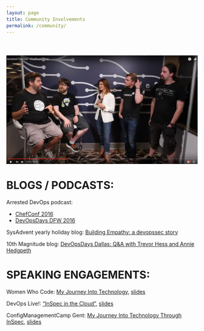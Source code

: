 ```yaml
---
layout: page
title: Community Involvements
permalink: /community/
---
```

[<img src='/assets/article_images/community/chefconfado.png' style='display: block; margin-left: auto; margin-right: auto; padding-top: 40px' />](https://www.youtube.com/watch?v=U7i4JE4Zk7w&t=578s)


# BLOGS / PODCASTS:
Arrested DevOps podcast: 

 - [ChefConf 2016](https://www.youtube.com/watch?v=U7i4JE4Zk7w&t=578s)
 - [DevOpsDays DFW 2016](https://www.arresteddevops.com/devopsdays-dfw-2016/)

SysAdvent yearly holiday blog: [Building Empathy: a devopssec story](buff.ly/2gRAtHs)

10th Magnitude blog: [DevOpsDays Dallas: Q&A with Trevor Hess and Annie Hedgpeth](http://www.10thmagnitude.com/tech-blog/devopsdays-dallas/)

# SPEAKING ENGAGEMENTS:
Women Who Code: [My Journey Into Technology](https://twitter.com/WWCodeDFW/status/807033959188086785), [slides](http://prezi.com/2dkunsfxz99y/?utm_campaign=share&rc=ex0share&utm_medium=copy)

DevOps Live!: [“InSpec in the Cloud”](https://www.youtube.com/watch?v=Y9kqolVaMOA), [slides](http://prezi.com/teptbcs7stva/?utm_campaign=share&rc=ex0share&utm_medium=copy)

ConfigManagementCamp Gent: [My Journey Into Technology Through InSpec](https://www.youtube.com/watch?v=Vg9ViDHKWJc), [slides](http://prezi.com/3k-pdefzgx9t/?utm_campaign=share&rc=ex0share&utm_medium=copy)